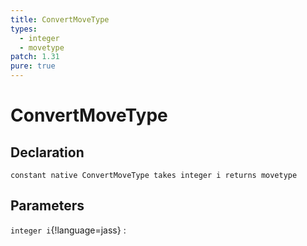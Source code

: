 ```yaml
---
title: ConvertMoveType
types:
  - integer
  - movetype
patch: 1.31
pure: true
---
```


# ConvertMoveType

## Declaration

```jass
constant native ConvertMoveType takes integer i returns movetype
```

## Parameters
`integer i`{!language=jass}
: 
